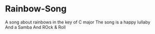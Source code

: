 # Rainbow-Song
A song about rainbows in the key of C major
The song is a happy lullaby
And a Samba
And ROck & Roll
